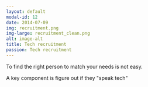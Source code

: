 ```yaml
---
layout: default
modal-id: 12
date: 2014-07-09
img: recruitment.png
img-large: recruitment_clean.png
alt: image-alt
title: Tech recruitment
passion: Tech recruitment
---
```


To find the right person to match your needs is not easy.

A key component is figure out if they "speak tech"


